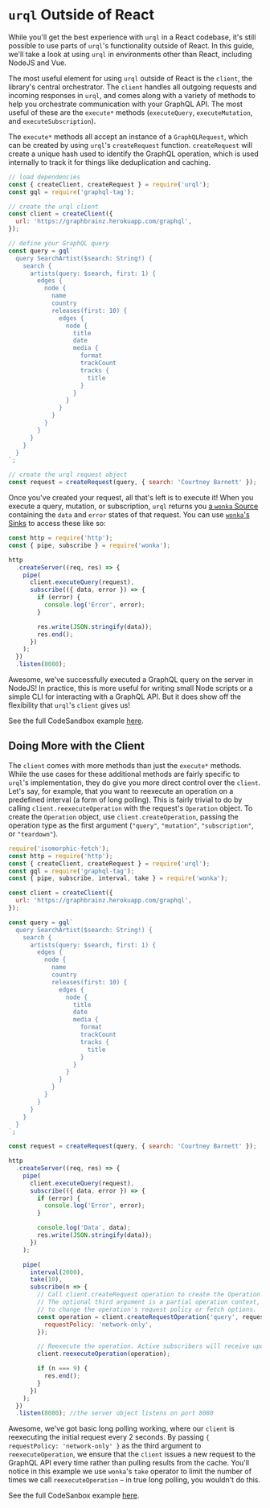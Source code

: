 # `urql` Outside of React

While you'll get the best experience with `urql` in a React codebase, it's still possible to use parts of `urql`'s functionality outside of React. In this guide, we'll take a look at using `urql` in environments other than React, including NodeJS and Vue.

The most useful element for using `urql` outside of React is the `client`, the library's central orchestrator. The `client` handles all outgoing requests and incoming responses in `urql`, and comes along with a variety of methods to help you orchestrate communication with your GraphQL API. The most useful of these are the `execute*` methods (`executeQuery`, `executeMutation`, and `executeSubscription`).

The `execute*` methods all accept an instance of a `GraphQLRequest`, which can be created by using `urql`'s `createRequest` function. `createRequest` will create a unique hash used to identify the GraphQL operation, which is used internally to track it for things like deduplication and caching.

```javascript
// load dependencies
const { createClient, createRequest } = require('urql');
const gql = require('graphql-tag');

// create the urql client
const client = createClient({
  url: 'https://graphbrainz.herokuapp.com/graphql',
});

// define your GraphQL query
const query = gql`
  query SearchArtist($search: String!) {
    search {
      artists(query: $search, first: 1) {
        edges {
          node {
            name
            country
            releases(first: 10) {
              edges {
                node {
                  title
                  date
                  media {
                    format
                    trackCount
                    tracks {
                      title
                    }
                  }
                }
              }
            }
          }
        }
      }
    }
  }
`;

// create the urql request object
const request = createRequest(query, { search: 'Courtney Barnett' });
```

Once you've created your request, all that's left is to execute it! When you execute a query, mutation, or subscription, `urql` returns you [a `wonka` Source](https://wonka.kitten.sh/api/sources) containing the `data` and `error` states of that request. You can use [`wonka`'s Sinks](https://wonka.kitten.sh/api/sinks) to access these like so:

```javascript
const http = require('http');
const { pipe, subscribe } = require('wonka');

http
  .createServer((req, res) => {
    pipe(
      client.executeQuery(request),
      subscribe(({ data, error }) => {
        if (error) {
          console.log('Error', error);
        }

        res.write(JSON.stringify(data));
        res.end();
      })
    );
  })
  .listen(8080);
```

Awesome, we've successfully executed a GraphQL query on the server in NodeJS! In practice, this is more useful for writing small Node scripts or a simple CLI for interacting with a GraphQL API. But it does show off the flexibility that `urql`'s `client` gives us!

See the full CodeSandbox example [here](https://codesandbox.io/s/urql-node-1jhj8).

## Doing More with the Client

The `client` comes with more methods than just the `execute*` methods. While the use cases for these additional methods are fairly specific to `urql`'s implementation, they do give you more direct control over the `client`. Let's say, for example, that you want to reexecute an operation on a predefined interval (a form of long polling). This is fairly trivial to do by calling `client.reexecuteOperation` with the request's `Operation` object. To create the `Operation` object, use `client.createOperation`, passing the operation type as the first argument (`"query"`, `"mutation"`, `"subscription"`, or `"teardown"`).

```javascript
require('isomorphic-fetch');
const http = require('http');
const { createClient, createRequest } = require('urql');
const gql = require('graphql-tag');
const { pipe, subscribe, interval, take } = require('wonka');

const client = createClient({
  url: 'https://graphbrainz.herokuapp.com/graphql',
});

const query = gql`
  query SearchArtist($search: String!) {
    search {
      artists(query: $search, first: 1) {
        edges {
          node {
            name
            country
            releases(first: 10) {
              edges {
                node {
                  title
                  date
                  media {
                    format
                    trackCount
                    tracks {
                      title
                    }
                  }
                }
              }
            }
          }
        }
      }
    }
  }
`;

const request = createRequest(query, { search: 'Courtney Barnett' });

http
  .createServer((req, res) => {
    pipe(
      client.executeQuery(request),
      subscribe(({ data, error }) => {
        if (error) {
          console.log('Error', error);
        }

        console.log('Data', data);
        res.write(JSON.stringify(data));
      })
    );

    pipe(
      interval(2000),
      take(10),
      subscribe(n => {
        // Call client.createRequest operation to create the Operation object.
        // The optional third argument is a partial operation context, which allows you
        // to change the operation's request policy or fetch options.
        const operation = client.createRequestOperation('query', request, {
          requestPolicy: 'network-only',
        });

        // Reexecute the operation. Active subscribers will receive updates.
        client.reexecuteOperation(operation);

        if (n === 9) {
          res.end();
        }
      })
    );
  })
  .listen(8080); //the server object listens on port 8080
```

Awesome, we've got basic long polling working, where our `client` is reexecuting the initial request every 2 seconds. By passing `{ requestPolicy: 'network-only' }` as the third argument to `reexecuteOperation`, we ensure that the `client` issues a new request to the GraphQL API every time rather than pulling results from the cache. You'll notice in this example we use `wonka`'s `take` operator to limit the number of times we call `reexecuteOperation` – in true long polling, you wouldn't do this.

See the full CodeSanbox example [here](https://codesandbox.io/s/urql-node-polling-erkwe).
